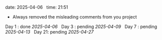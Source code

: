 date: 2025-04-06  
time: 21:51  

- Always removed the misleading comments from you project

Day 1 : done *2025-04-06*  
Day 3 : pending *2025-04-09*  
Day 7 : pending *2025-04-13*  
Day 21: pending *2025-04-27*